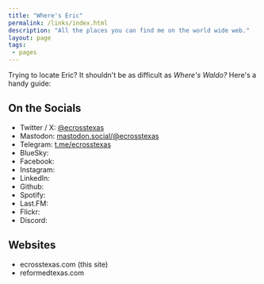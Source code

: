 ```yaml
---
title: "Where's Eric"
permalink: /links/index.html
description: "All the places you can find me on the world wide web."
layout: page
tags:
 - pages
---
```


Trying to locate Eric? It shouldn't be as difficult as *Where's Waldo?* Here's a handy guide:

## On the Socials

- Twitter / X: [@ecrosstexas](https://www.twitter.com/ecrosstexas)
- Mastodon: [mastodon.social/@ecrosstexas](https://mastodon.social/@ecrosstexas)
- Telegram: [t.me/ecrosstexas](https://t.me/ecrosstexas)
- BlueSky:
- Facebook:
- Instagram:
- LinkedIn:
- Github:
- Spotify:
- Last.FM:
- Flickr:
- Discord: 

## Websites

- ecrosstexas.com (this site)
- reformedtexas.com
